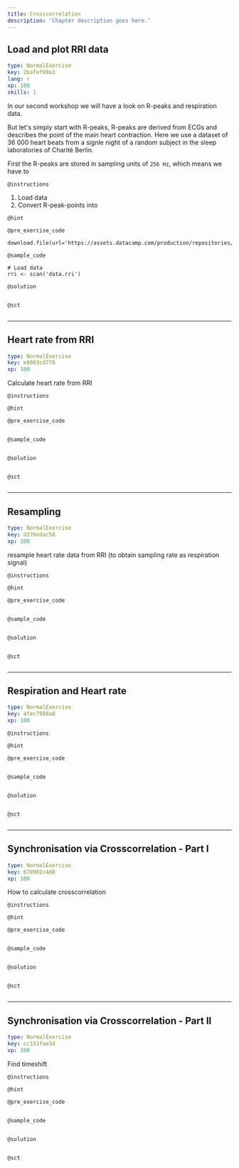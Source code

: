 ```yaml
---
title: Crosscorrelation
description: 'Chapter description goes here.'
---
```


## Load and plot RRI data

```yaml
type: NormalExercise
key: 2bafef99a3
lang: r
xp: 100
skills: 1
```

In our second workshop we will have a look on R-peaks and respiration data.

But let's simply start with R-peaks, R-peaks are derived from ECGs and describes the point of the main heart contraction. Here we use a dataset of 36 000 heart beats from a signle night of a random subject in the sleep laboratories of Charité Berlin. 

First the R-peaks are stored in sampling units of ```256 Hz```, which means we have to 

`@instructions`
1. Load data 
2. Convert R-peak-points into

`@hint`


`@pre_exercise_code`
```{r}
download.file(url='https://assets.datacamp.com/production/repositories/4882/datasets/a47837f5a7199b0c6ffad81d989c52011c62ada5/SL196.rri',destfile='data.rri')

```

`@sample_code`
```{r}
# Load data
rri <- scan('data.rri')
```

`@solution`
```{r}

```

`@sct`
```{r}

```

---

## Heart rate from RRI

```yaml
type: NormalExercise
key: e8803cd778
xp: 100
```

Calculate heart rate from RRI

`@instructions`


`@hint`


`@pre_exercise_code`
```{r}

```

`@sample_code`
```{r}

```

`@solution`
```{r}

```

`@sct`
```{r}

```

---

## Resampling

```yaml
type: NormalExercise
key: d276edac58
xp: 100
```

resample heart rate data from RRI (to obtain sampling rate as respiration signal)

`@instructions`


`@hint`


`@pre_exercise_code`
```{r}

```

`@sample_code`
```{r}

```

`@solution`
```{r}

```

`@sct`
```{r}

```

---

## Respiration and Heart rate

```yaml
type: NormalExercise
key: 4fec7988a8
xp: 100
```



`@instructions`


`@hint`


`@pre_exercise_code`
```{r}

```

`@sample_code`
```{r}

```

`@solution`
```{r}

```

`@sct`
```{r}

```

---

## Synchronisation via Crosscorrelation - Part I

```yaml
type: NormalExercise
key: 678902c4d8
xp: 100
```

How to calculate crosscorrelation

`@instructions`


`@hint`


`@pre_exercise_code`
```{r}

```

`@sample_code`
```{r}

```

`@solution`
```{r}

```

`@sct`
```{r}

```

---

## Synchronisation via Crosscorrelation - Part II

```yaml
type: NormalExercise
key: cc151fae3d
xp: 100
```

Find timeshift

`@instructions`


`@hint`


`@pre_exercise_code`
```{r}

```

`@sample_code`
```{r}

```

`@solution`
```{r}

```

`@sct`
```{r}

```
